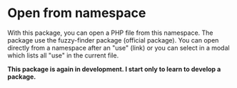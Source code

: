 # Open from namespace

With this package, you can open a PHP file from this namespace. The package use the fuzzy-finder package (official package). You can open directly from a namespace after an "use" (link) or you can select in a modal which lists all "use" in the current file.

**This package is again in development. I start only to learn to develop a package.**
